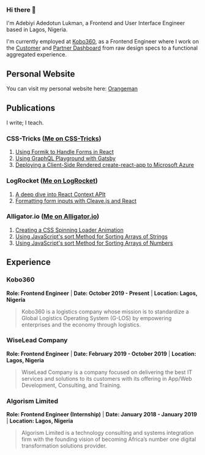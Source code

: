 ### Hi there 👋

I'm Adebiyi Adedotun Lukman, a Frontend and User Interface Engineer based in Lagos, Nigeria.

I'm currently employed at [Kobo360](https://kobo360.com/), as a Frontend Engineer where I work on the [Customer](https://customer.kobo360.com/) and [Partner Dashboard](https://partner.kobo360.com/) from raw design specs to a functional aggregated experience.

## Personal Website

You can visit my personal website here: [Orangeman](https://orangeman.dev)

## Publications

I write; I teach.

### CSS-Tricks ([Me on CSS-Tricks](https://css-tricks.com/author/adebiyial/))

1. [Using Formik to Handle Forms in React](https://bit.ly/32lRnYy)
2. [Using GraphQL Playground with Gatsby ](https://bit.ly/38VVFa6)
3. [Deploying a Client-Side Rendered create-react-app to Microsoft Azure](https://bit.ly/2AZ0pPJ)

### LogRocket ([Me on LogRocket](https://blog.logrocket.com/author/adebiyial/))

1. [A deep dive into React Context APIt](https://bit.ly/2Wlmyzg)
2. [Formatting form inputs with Cleave.js and React ](https://bit.ly/2WjpY5q)
<!-- 3. [Creating a React App toolchain from scratch]()  -->

<!-- ### Smashing Magazine -->

<!-- [Me on CSS-Tricks](https://css-tricks.com/author/adebiyial/) -->

<!-- 1. [Styling in React with Styled-Components]()  -->

### Alligator.io ([Me on Alligator.io](https://alligator.io/author/adebiyi-adedotun))

1. [Creating a CSS Spinning Loader Animation ](https://bit.ly/3h1JHi9)
2. [Using JavaScript's sort Method for Sorting Arrays of Strings ](https://bit.ly/32qrLd7)
3. [Using JavaScript's sort Method for Sorting Arrays of Numbers ](https://bit.ly/2ZsSPGw)

## Experience

### Kobo360

**Role: Frontend Engineer** | **Date: October 2019 - Present** | **Location: Lagos, Nigeria**

> Kobo360 is a logistics company whose mission is to standardize a Global Logistics Operating System (G-LOS) by empowering enterprises and the economy through logistics.

### WiseLead Company

**Role: Frontend Engineer** | **Date: February 2019 - October 2019** | **Location: Lagos, Nigeria**

> WiseLead Company is a company focused on delivering the best IT services and solutions to its customers with its offering in App/Web Development, Consulting, and Training.

### Algorism Limited

**Role: Frontend Engineer (Internship)** | **Date: January 2018 - January 2019** | **Location: Lagos, Nigeria**

> Algorism Limited is a technology consulting and systems integration firm with the founding vision of becoming Africa’s number one digital transformation solutions provider.
